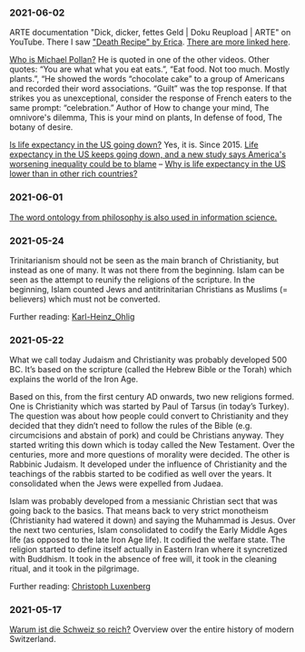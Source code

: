 ### 2021-06-02

ARTE documentation "Dick, dicker, fettes Geld \| Doku Reupload \| ARTE" on YouTube. There I saw ["Death Recipe" by Erica](https://www.youtube.com/watch?v=Xe69WNbNS0g). [There are more linked here](https://www.wnyc.org/story/poets-give-voice-to-the-toll-of-type-2-diabetes/).

[Who is Michael Pollan?](https://www.google.com/search?q=michael+pollan) He is quoted in one of the other videos. Other quotes: “You are what what you eat eats.”, “Eat food. Not too much. Mostly plants.”, “He showed the words “chocolate cake” to a group of Americans and recorded their word associations. “Guilt” was the top response. If that strikes you as unexceptional, consider the response of French eaters to the same prompt: “celebration.” Author of How to change your mind, The omnivore's dilemma, This is your mind on plants, In defense of food, The botany of desire.

[Is life expectancy in the US going down?](https://www.google.com/search?q=is+life+expectancy+in+the+us+going+down) Yes, it is. Since 2015. [Life expectancy in the US keeps going down, and a new study says America's worsening inequality could be to blame](https://www.businessinsider.com/us-life-expectancy-declined-for-third-year-in-a-row-2019-11) – [Why is life expectancy in the US lower than in other rich countries?](https://ourworldindata.org/us-life-expectancy-low)

### 2021-06-01

[The word ontology from philosophy is also used in information science.](https://en.wikipedia.org/wiki/Ontology_(information_science))

### 2021-05-24

Trinitarianism should not be seen as the main branch of Christianity, but instead as one of many. It was not there from the beginning. Islam can be seen as the attempt to reunify the religions of the scripture. In the beginning, Islam counted Jews and antitrinitarian Christians as Muslims (= believers) which must not be converted.

Further reading: [Karl-Heinz_Ohlig](https://de.wikipedia.org/wiki/Karl-Heinz_Ohlig)

### 2021-05-22

What we call today Judaism and Christianity was probably developed 500 BC. It’s based on the scripture (called the Hebrew Bible or the Torah) which explains the world of the Iron Age.

Based on this, from the first century AD onwards, two new religions formed. One is Christianity which was started by Paul of Tarsus (in today’s Turkey). The question was about how people could convert to Christianity and they decided that they didn’t need to follow the rules of the Bible (e.g. circumcisions and abstain of pork) and could be Christians anyway. They started writing this down which is today called the New Testament. Over the centuries, more and more questions of morality were decided. The other is Rabbinic Judaism. It developed under the influence of Christianity and the teachings of the rabbis started to be codified as well over the years. It consolidated when the Jews were expelled from Judaea.

Islam was probably developed from a messianic Christian sect that was going back to the basics. That means back to very strict monotheism (Christianity had watered it down) and saying the Muhammad is Jesus. Over the next two centuries, Islam consolidated to codify the Early Middle Ages life (as opposed to the late Iron Age life). It codified the welfare state. The religion started to define itself actually in Eastern Iran where it syncretized with Buddhism. It took in the absence of free will, it took in the cleaning ritual, and it took in the pilgrimage.

Further reading: [Christoph Luxenberg](https://de.wikipedia.org/wiki/Christoph_Luxenberg)

### 2021-05-17

[Warum ist die Schweiz so reich?](https://youtu.be/zMwuMlIP1sQ) Overview over the entire history of modern Switzerland.
